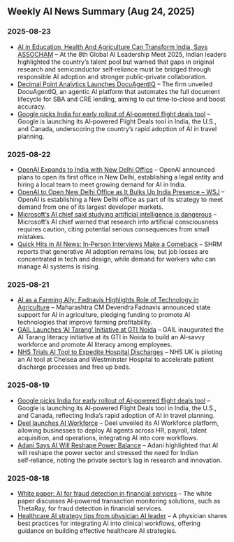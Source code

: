 ## Weekly AI News Summary (Aug 24, 2025)

### 2025-08-23
- [AI in Education, Health And Agriculture Can Transform India, Says ASSOCHAM](https://zeenews.india.com/education/ai-in-education-health-and-agriculture-can-transform-india-says-assocham-2950306.html) – At the 8th Global AI Leadership Meet 2025, Indian leaders highlighted the country’s talent pool but warned that gaps in original research and semiconductor self‑reliance must be bridged through responsible AI adoption and stronger public‑private collaboration.  
- [Decimal Point Analytics Launches DocuAgentIQ](https://markets.businessinsider.com/news/stocks/decimal-point-analytics-launches-docuagentiq---agentic-ai-platform-transforming-document-workflows-in-sba-cre-lending-1035067944) – The firm unveiled DocuAgentIQ, an agentic AI platform that automates the full document lifecycle for SBA and CRE lending, aiming to cut time‑to‑close and boost accuracy.  
- [Google picks India for early rollout of AI‑powered flight deals tool](https://skift.com/2025/08/18/google-picks-india-for-early-rollout-of-ai-powered-flight-deals-tool/) – Google is launching its AI‑powered Flight Deals tool in India, the U.S., and Canada, underscoring the country’s rapid adoption of AI in travel planning.

### 2025-08-22
- [OpenAI Expands to India with New Delhi Office](https://www.startupecosystem.ca/news/openai-expands-to-india-with-new-delhi-office/) – OpenAI announced plans to open its first office in New Delhi, establishing a legal entity and hiring a local team to meet growing demand for AI in India.  
- [OpenAI to Open New Delhi Office as It Bulks Up India Presence – WSJ](https://www.wsj.com/tech/ai/openai-to-open-new-delhi-office-as-it-bulks-up-india-presence-e4c059c4?gaa_at=eafs&gaa_n=ASWzDAgwQD10kg8JuKbah_We7gv4AZd3u-T0NXcIrCBcPK3UzuEqrvCpGiiW&gaa_ts=68a7ffeb&gaa_sig=U3jRaKsMURMwSM4BHduMEJLJiai4EFPcGpcikw_n-cLLSPSLrrwlpB9igJFRG_GYiXVSKTUfBOvND5SmTnBZSQ%3D%3D) – OpenAI is establishing a New Delhi office as part of its strategy to meet demand from one of its largest developer markets.  
- [Microsoft’s AI chief said studying artificial intelligence is dangerous](https://zamin.uz/en/technology/158069-microsoftning-ai-rabari-sunij-ongni-rganish-hatarli-dedi.html) – Microsoft’s AI chief warned that research into artificial consciousness requires caution, citing potential serious consequences from small mistakes.  
- [Quick Hits in AI News: In‑Person Interviews Make a Comeback](https://www.shrm.org/topics-tools/flagships/ai-hi/quick-hits-august-25) – SHRM reports that generative AI adoption remains low, but job losses are concentrated in tech and design, while demand for workers who can manage AI systems is rising.

### 2025-08-21
- [AI as a Farming Ally: Fadnavis Highlights Role of Technology in Agriculture](https://www.thebridgechronicle.com/news/ai-farming-ally-fadnavis-technology-role-agriculture) – Maharashtra CM Devendra Fadnavis announced state support for AI in agriculture, pledging funding to promote AI technologies that improve farming profitability.  
- [GAIL Launches ‘AI Tarang’ Initiative at GTI Noida](https://indianmasterminds.com/news/gail-launches-ai-tarang-initiative-at-gti-noida-to-promote-ai-literacy-and-build-a-future-ready-tech-savvy-workforce-know-more-138788/) – GAIL inaugurated the AI Tarang literacy initiative at its GTI in Noida to build an AI‑savvy workforce and promote AI literacy among employees.  
- [NHS Trials AI Tool to Expedite Hospital Discharges](https://www.startupecosystem.ca/news/nhs-trials-ai-tool-to-expedite-hospital-discharges/) – NHS UK is piloting an AI tool at Chelsea and Westminster Hospital to accelerate patient discharge processes and free up beds.

### 2025-08-19
- [Google picks India for early rollout of AI‑powered flight deals tool](https://skift.com/2025/08/18/google-picks-india-for-early-rollout-of-ai-powered-flight-deals-tool/) – Google is launching its AI‑powered Flight Deals tool in India, the U.S., and Canada, reflecting India’s rapid adoption of AI in travel planning.  
- [Deel launches AI Workforce](https://businessnewsthisweek.com/technology/deel-launches-ai-workforce/) – Deel unveiled its AI Workforce platform, allowing businesses to deploy AI agents across HR, payroll, talent acquisition, and operations, integrating AI into core workflows.  
- [Adani Says AI Will Reshape Power Balance](https://www.bwmarketingworld.com/article/adani-says-ai-will-reshape-power-balance-stresses-indian-self-reliance-567835-567863) – Adani highlighted that AI will reshape the power sector and stressed the need for Indian self‑reliance, noting the private sector’s lag in research and innovation.

### 2025-08-18
- [White paper: AI for fraud detection in financial services](https://www.fintechfutures.com/ai-in-fintech/white-paper-ai-for-fraud-detection-in-financial-services) – The white paper discusses AI‑powered transaction monitoring solutions, such as ThetaRay, for fraud detection in financial services.  
- [Healthcare AI strategy tips from physician AI leader](https://www.mobihealthnews.com/video/healthcare-ai-strategy-tips-physician-ai-leader) – A physician shares best practices for integrating AI into clinical workflows, offering guidance on building effective healthcare AI strategies.